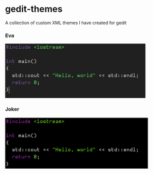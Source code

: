 # gedit-themes
A collection of custom XML themes I have created for gedit

<h3>Eva</h3>

![Eva](https://github.com/RevSpennicus/gedit-themes/blob/master/gedit-theme-screenshots/eva.jpg)

<h3>Joker</h3>

![Joker](https://github.com/RevSpennicus/gedit-themes/blob/master/gedit-theme-screenshots/joker.jpg)

